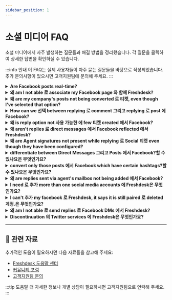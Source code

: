 ```yaml
---
sidebar_position: 1
---
```


# 소셜 미디어 FAQ

소셜 미디어에서 자주 발생하는 질문들과 해결 방법을 정리했습니다. 각 질문을 클릭하여 상세한 답변을 확인하실 수 있습니다.

:::info 안내
이 FAQ는 실제 사용자들이 자주 묻는 질문들을 바탕으로 작성되었습니다. 추가 문의사항이 있으시면 고객지원팀에 문의해 주세요.
:::

<details>
<summary><strong>Are Facebook posts real-time?</strong></summary>

Yes, Facebook posts are real-time. 만약 you have v2 의 Facebook 연동 enabled, direct messages will be real-time as well.

</details>

<details>
<summary><strong>왜 am I not able 로 associate my Facebook page 와 함께 Freshdesk?</strong></summary>

authorization can run into trouble under following scenarios: - 언제 you are trying 로 authorize 에서 your 사용자 정의/vanity URL. Please try authorization after logging into your 계정 using Freshdesk URL, which would go 에 의해 YourCompanyName.freshdesk.com. - 만약 you have SSO enabled, please try logging 에서 using your Freshdesk credentials after bypassing your SSO, using URL - YourCompanyName.freshdesk.com/로그인/normal. - Please 확인하다 만약 you are not logged into another Facebook 계정 에 your browser 에서 same time. Facebook 계정 which you are logged into would have 로 be 관리자 의 Facebook page. - There could also be several reasons 왜 you are unable 로 associate your Facebook page 와 함께 Freshdesk. Here are some possible reasons 그리고 solutions:[](https://지원.freshdesk.com/en/지원/solutions/articles/37557-integrating--facebook-page-와 함께-your-헬프데스크) - [You need 로 be **관리자** 의 Facebook page you are trying 로 integrat](https://지원.freshdesk.com/en/지원/solutions/articles/37557-integrating--facebook-page-와 함께-your-헬프데스크)e[](https://지원.freshdesk.com/en/지원/solutions/articles/37557-integrating--facebook-page-와 함께-your-헬프데스크). Please 확인하다 that you have necessary permissions.[](https://지원.freshdesk.com/en/지원/solutions/articles/37557-integrating--facebook-page-와 함께-your-헬프데스크) - [You cannot 추가 pages that are already integrated 와 함께 another Freshdesk accoun](https://지원.freshdesk.com/en/지원/solutions/articles/37557-integrating--facebook-page-와 함께-your-헬프데스크)t[](https://지원.freshdesk.com/en/지원/solutions/articles/37557-integrating--facebook-page-와 함께-your-헬프데스크). Please 확인하다 that page you are trying 로 integrate is not already associated 와 함께 another Freshdesk 계정. - [Sometimes, 언제 page 설정 change, you may have 로 reauthorize Facebook pag](https://지원.freshdesk.com/en/지원/solutions/articles/37557-integrating--facebook-page-와 함께-your-헬프데스크)e.[](https://지원.freshdesk.com/en/지원/solutions/articles/37557-integrating--facebook-page-와 함께-your-헬프데스크) Please try reauthorizing Facebook page 만약 you are facing issues.

</details>

<details>
<summary><strong>왜 are my company's posts not being converted 로 티켓, even though I've selected that option?</strong></summary>

Company posts would only be converted 로 티켓 only 언제 end user/고객 adds comment 로 post 에 Facebook. post 에서 itself will not be immediately converted. 언제 post is eventually converted after user comment, original post is also brought-에서 along 와 함께 ticket inside Freshdesk.

</details>

<details>
<summary><strong>How can we 선택 between replying 로 comment 그리고 replying 로 post 에 Facebook?</strong></summary>

You can either reply 로 post 또는 reply 로 particular comment 에서 Freshdesk. 로 reply 로 post, you would have 로 use **"Reply"** button 에서 top 또는 bottom 의 ticket. 로 reply 로 particular comment, hover over comment 그리고 클릭 reply icon 로 right 의 yellow space.

</details>

<details>
<summary><strong>왜 is reply option not 사용 가능한 에 few 티켓 created 에서 Facebook?</strong></summary>

만약 Facebook page is removed 에서 Freshdesk, all 티켓 which were created 에서 that Facebook page will lose connection 로 that page. 위해 those 티켓, **"Reply"** button would not appear, so 상담원 will not be able 로 reply 로 that ticket anymore.

</details>

<details>
<summary><strong>왜 aren't replies 로 direct messages 에서 Facebook reflected 에서 Freshdesk?</strong></summary>

만약 you have enabled v2 의 Facebook 연동 which ensures that messages are converted 로 티켓 에서 real time. 로 change your Facebook 연동 로 v2, please send 이메일 로 지원@freshdesk.com 그리고 we'll have this fixed.

</details>

<details>
<summary><strong>왜 are Agent signatures not present while replying 로 Social 티켓 even though they have been configured?</strong></summary>

agent signatures will not be present 언제 replying 로 Facebook post because replies will go 에서 지원 handle 그리고 not 상담원'. Similarly, ticket links will not be present either.

</details>

<details>
<summary><strong>differentiate between Direct Messages 그리고 Posts 에서 Facebook?할 수 있나요은 무엇인가요?</strong></summary>

Yes, it is possible 로 differentiate between Facebook direct message 그리고 Facebook post 에서 Freshdesk. Unlike ticket created via Facebook post, **lock next 로 Facebook icon** will be present 위해 ticket created 에서 direct message 에서 ticket details page. However, it is not possible 로 differentiate between direct messages 그리고 posts 에서 List View 에서 티켓 tab.

</details>

<details>
<summary><strong>convert only those posts 에서 Facebook which have certain hashtags?할 수 있나요은 무엇인가요?</strong></summary>

와 함께 Facebook 연동, all visitor posts will be converted 로 티켓 automatically once page is connected 와 함께 Freshdesk 계정. However, 위해 comments 에 posts, you can configure filters 그리고/또는 keywords 로 필터 posts 그리고 convert them 로 티켓. This can be done under **관리자 -> Channels -> Facebook -> 편집**그리고 에 의해 choosing option **Convert only 관련된 posts**.

</details>

<details>
<summary><strong>왜 are replies sent via agent's mailbox not being added 에서 Facebook?</strong></summary>

위해 Facebook 티켓, it is mandatory that 상담원 are logged into 포털 그리고 that they reply 에서 포털 as well. This ensures that reply is sent as message 로 고객. 언제 agent replies 에서 mailbox, it will only 추가 public 참고 에서 ticket 그리고 this won't be reflected 에서 Facebook.

</details>

<details>
<summary><strong>I need 로 추가 more than one social media accounts 에 Freshdesk은 무엇인가요?</strong></summary>

에서 Blossom 요금제 you will have option 로 추가 다수의 Facebook pages 와 함께 Freshdesk. However, 에서 Sprout 요금제 you will only have option 로 추가 one page.

</details>

<details>
<summary><strong>I can't 추가 my facebook 로 Freshdesk, it says it is still paired 로 deleted 계정.은 무엇인가요?</strong></summary>

에서 일반적인, facebook page 또는 계정 can be added only 로 one 특정한 Freshdesk 계정. 에서 case you have linked same Facebook 계정 로 another Freshdesk 계정, please unlink facebook page 에서 that 계정 그리고 activate it 에서 current 계정.

</details>

<details>
<summary><strong>왜 am I not able 로 send replies 로 Facebook DMs 에서 Freshdesk?</strong></summary>

Facebook has recently introduced messaging policy which does not allow apps 로 send messages 로 customers 24 hours after they have messaged page. 위해 example, 만약 고객 messages page 에 8th March 2020 에서 5:00 PM, they have until 5:00 PM 9th March 2020 로 respond. After this window, they cannot send response. Please 참고 that this is rolling window. 만약 고객 sends another message 에서 5:30 PM, they have until 5:30 PM next day 로 respond. This change is 에서 line 와 함께 people’s expectations 의 faster responses 에서 businesses. Please refer 로 Facebook's article 위해 [more details around this policy](https://developers.facebook.com/docs/messenger-platform/policy/policy-overview#new_policy). We've incorporated **closed beta API 위해 Facebook direct messages 에서 Freshdesk.**So now, you will be able 로 respond 로 direct messages within **21-day window till July 15th**, considering COVID-19 post which window would be cut short 로 7 days. Also, there are other ways 의 coping up 와 함께 this situation further. You can collect their 고객's 연락하다 details (이메일 address 또는 phone number) 와 함께 automated message. This automated message can be fired 에서 two ways. **1. Directly 에서 Facebook.** 만약 you have very few Facebook pages, you can set up automated message 로 collect 고객 details 에서 this 특정한 section ![이미지](https://s3.amazonaws.com/cdn.freshdesk.com/데이터/헬프데스크/attachments/production/50001222086/original/Z1PxG8oRGVQLhqGxHcOPCmNS7VsvmnBmYg.png?1591702091) **2. Using API** 만약 you have 다수의 Facebook pages integrated 와 함께 your Freshdesk 그리고 have separate groups that handle just DM 티켓, you can use webhooks 로 send 자동 reply. This requires addition 의 new feature 에서 our end. Please 문의하다 로 us 에서 [지원@freshdesk.com](http://지원@freshdesk.com) 만약 you would like 로 get this feature enabled.

</details>

<details>
<summary><strong>Discontinuation 의 Twitter services 에 Freshdesk은 무엇인가요?</strong></summary>

Freshdesk Twitter services are discontinued. Freshworks uses Twitter APIs 로 power tweets 그리고 DMs 에서 Freshdesk. Over past few weeks, Twitter has made number 의 changes 로 its API 그리고 access tiers 그리고 recently revoked our access 로 Twitter. We have been engaging 와 함께 Twitter 로 see how we can continue extending 지원; however, we have ultimately come 로 decision that it will not be feasible due 로 prohibitive cost involved 그리고 uncertainty around Twitter APIs 위해 commercial offering. 와 함께 this 업데이트, you can no longer use Twitter as channel within Freshdesk 로 reply 로 tweets 그리고 DMs. Twitter services are completely discontinued, 그리고 we encourage you 로 use our alternative channels, like Facebook 또는 WhatsApp, 로 continue engaging 와 함께 your customers 에 social media platforms. We understand that this news may be disappointing. However, we hope our alternative solutions will help you continue engaging your customers effectively. We regret inconvenience caused. Please write 로 us 에서 [지원@freshdesk.com](mailto:지원@freshdesk.com) 만약 you have any questions.

</details>

---

## 🔗 관련 자료

추가적인 도움이 필요하시면 다음 자료들을 참고해 주세요:

- [Freshdesk 도움말 센터](https://support.freshdesk.com)
- [커뮤니티 포럼](https://community.freshworks.com)
- [고객지원팀 문의](mailto:support@freshdesk.com)

:::tip 도움말
더 자세한 정보나 개별 상담이 필요하시면 고객지원팀으로 연락해 주세요.
:::
